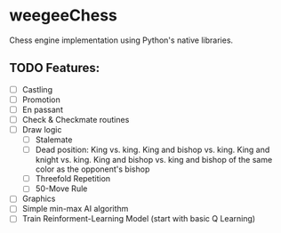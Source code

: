 # weegeeChess

Chess engine implementation using Python's native libraries.

## TODO Features:

- [ ] Castling
- [ ] Promotion
- [ ] En passant
- [ ] Check & Checkmate routines
- [ ] Draw logic
  - [ ] Stalemate
  - [ ] Dead position: King vs. king. King and bishop vs. king. King and knight vs. king. King and bishop vs. king and bishop of the same color as the opponent's bishop
  - [ ] Threefold Repetition
  - [ ] 50-Move Rule
- [ ] Graphics
- [ ] Simple min-max AI algorithm
- [ ] Train Reinforment-Learning Model (start with basic Q Learning)
